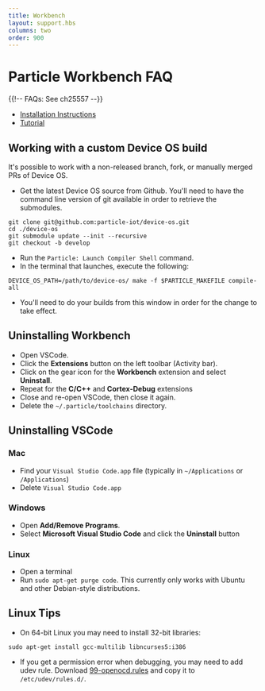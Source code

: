 ```yaml
---
title: Workbench
layout: support.hbs
columns: two
order: 900
---
```


# Particle Workbench FAQ

{{!-- FAQs: See ch25557 --}}

- [Installation Instructions](/quickstart/workbench/)
- [Tutorial](/tutorials/developer-tools/workbench)

## Working with a custom Device OS build

It's possible to work with a non-released branch, fork, or manually merged PRs of Device OS.

- Get the latest Device OS source from Github. You'll need to have the command line version of git available in order to retrieve the submodules.

```
git clone git@github.com:particle-iot/device-os.git
cd ./device-os
git submodule update --init --recursive
git checkout -b develop
```

- Run the `Particle: Launch Compiler Shell` command.
- In the terminal that launches, execute the following:

```
DEVICE_OS_PATH=/path/to/device-os/ make -f $PARTICLE_MAKEFILE compile-all
```

- You'll need to do your builds from this window in order for the change to take effect.


## Uninstalling Workbench

- Open VSCode.
- Click the **Extensions** button on the left toolbar (Activity bar).
- Click on the gear icon for the **Workbench** extension and select **Uninstall**.
- Repeat for the **C/C++** and **Cortex-Debug** extensions
- Close and re-open VSCode, then close it again.
- Delete the `~/.particle/toolchains` directory.

## Uninstalling VSCode

### Mac

- Find your `Visual Studio Code.app` file (typically in `~/Applications` or `/Applications`)
- Delete `Visual Studio Code.app`

### Windows 

- Open **Add/Remove Programs**.
- Select **Microsoft Visual Studio Code** and click the **Uninstall** button

### Linux 

- Open a terminal
- Run `sudo apt-get purge code`. This currently only works with Ubuntu and other Debian-style distributions.

## Linux Tips

- On 64-bit Linux you may need to install 32-bit libraries:

```
sudo apt-get install gcc-multilib libncurses5:i386
```

- If you get a permission error when debugging, you may need to add udev rule. Download [99-openocd.rules](/assets/files/99-openocd.rules) and copy it to `/etc/udev/rules.d/`.



